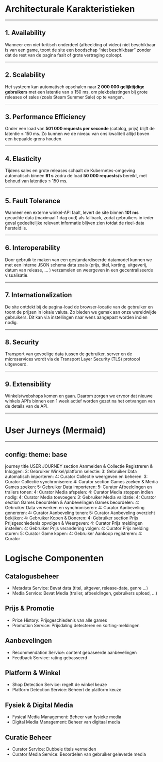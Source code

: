 
# Architecturale Karakteristieken



---

## 1. Availability  
Wanneer een niet-kritisch onderdeel (afbeelding of video) niet beschikbaar is van een game, toont de site een boodschap “niet beschikbaar” zonder dat de rest van de pagina faalt of grote vertraging oploopt.

---

## 2. Scalability  
Het systeem kan automatisch opschalen naar **2 000 000 gelijktijdige gebruikers** met een latentie van ≤ 150 ms, om piekbelastingen bij grote releases of sales (zoals Steam Summer Sale) op te vangen.

---

## 3. Performance Efficiency  
Onder een load van **501 000 requests per seconde** (catalog, prijs) blijft de latentie ≤ 150 ms. Zo kunnen we de niveau van ons kwaliteit altijd boven een bepaalde grens houden.

---

## 4. Elasticity  
Tijdens sales en grote releases schaalt de Kubernetes-omgeving automatisch binnen **91 s** zodra de load **50 000 requests/s** bereikt, met behoud van latenties ≤ 150 ms.

---

## 5. Fault Tolerance  
Wanneer een externe winkel-API faalt, levert de site binnen **101 ms** gecachte data (maximaal 1 dag oud) als fallback, zodat gebruikers in ieder geval gedeeltelijke relevant informatie blijven zien totdat de rieel-data hersteld is.

---

## 6. Interoperability  
Door gebruik te maken van een gestandardiseerde datamodel kunnen we met een interne JSON schema data zoals (prijs, titel, korting, uitgeverij, datum van release, ... ) verzamelen en weergeven in een gecentraliseerde visualisatie. 

---

## 7. Internationalization  
De site ontdekt bij de pagina-load de browser-locatie van de gebruiker en toont de prijzen in lokale valuta. Zo bieden we gemak aan onze wereldwijde gebruikers. Dit kan via instellingen naar wens aangepast worden indien nodig.

---

## 8. Security  
Transport van gevoelige data tussen de gebruiker, server en de microservices wordt via de Transport Layer Security (TLS) protocol uitgevoerd.

---

## 9. Extensibility  
Winkels/webshops komen en gaan. Daarom zorgen we ervoor dat nieuwe winkels API’s binnen een 1 week actief worden gezet na het ontvangen van de details van de API.

---

# User Jurneys (Mermaid)
---
config:
  theme: base
---
journey
    title USER JOURNEY
    section Aanmelden & Collectie
      Registreren & Inloggen: 3: Gebruiker
      Winkel/platform selectie: 3: Gebruiker
      Data automatisch importeren: 4: Curator
      Collectie weergeven en beheren: 3: Curator
      Collectie synchroniseren: 4: Curator
    section Games zoeken & Media
      Games zoeken: 5: Gebruiker
      Data importeren: 5: Curator
      Afbeeldingen en trailers tonen: 4: Curator
      Media afspelen: 4: Curator
      Media stoppen indien nodig: 4: Curator
      Media toevoegen: 3: Gebruiker
      Media validatie: 4: Curator
    section Games beoordelen & Aanbevelingen
      Games beoordelen: 4: Gebruiker
      Data verwerken en synchroniseren: 4: Curator
      Aanbeveling genereren: 4: Curator
      Aanbeveling tonen: 5: Curator
      Aanbeveling overzicht bekijken: 4: Gebruiker
      Kopen & Doneren: 4: Gebruiker
    section Prijs
      Prijsgeschiedenis opvolgen & Weergeven: 4: Curator
      Prijs meldingen instellen: 4: Gebruiker
      Prijs verandering volgen: 4: Curator
      Prijs melding sturen: 5: Curator
      Game kopen: 4: Gebruiker
      Aankoop registreren: 4: Curator 

# Logische Componenten
## Catalogusbeheer 
- Metadata Service: Bevat data (titel, uitgever, release-date, genre ...)
- Media Service: Bevat Media (trailer, afbeeldingen, gebruikers upload, ...)
## Prijs & Promotie
- Price History: Prijsgeschiedenis van alle games
- Promotion Service: Prijsdaling detecteren en korting-meldingen
## Aanbevelingen
- Recommendation Service: content gebaseerde aanbevelingen
- Feedback Service: rating gebasseerd 
## Platform & Winkel
- Shop Detection Service: regelt de winkel keuze 
- Platform Detection Service: Beheert de platform keuze 
## Fysiek & Digital Media 
- Fysical Media Management: Beheer van fysieke media
- Digital Media Management: Beheer van digitaal media
## Curatie Beheer
- Curator Service: Dubbele titels vermeiden
- Curator Media Service: Beoordelen van gebruiker geleverde media




